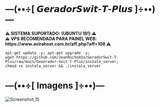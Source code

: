 # —(••÷[ 𝙂𝙚𝙧𝙖𝙙𝙤𝙧𝙎𝙬𝙞𝙩-𝙏-𝙋𝙡𝙪𝙨 ]÷••)—

<p><b>⚠ SISTEMA SUPORTADO: (UBUNTU 18!).⚠</br>
⚠ VPS RECOMENDADA PARA PAINEL WEB: https://www.avirahost.com.br/aff.php?aff=108 ⚠</b></p>

```
apt-get update -y; apt-get upgrade -y; 
wget https://github.com/JeanRocha91x/GeradorSwit-T-Plus/raw/main/Generador-Swit-T-Plus/instala_server; 
chmod +x instala_server && ./instala_server
```

# —(••÷[ Imagens ]÷••)—
![Screenshot_15](https://user-images.githubusercontent.com/105602625/190878556-57c3eb36-c562-4961-b22b-4ff373e22513.jpg)
